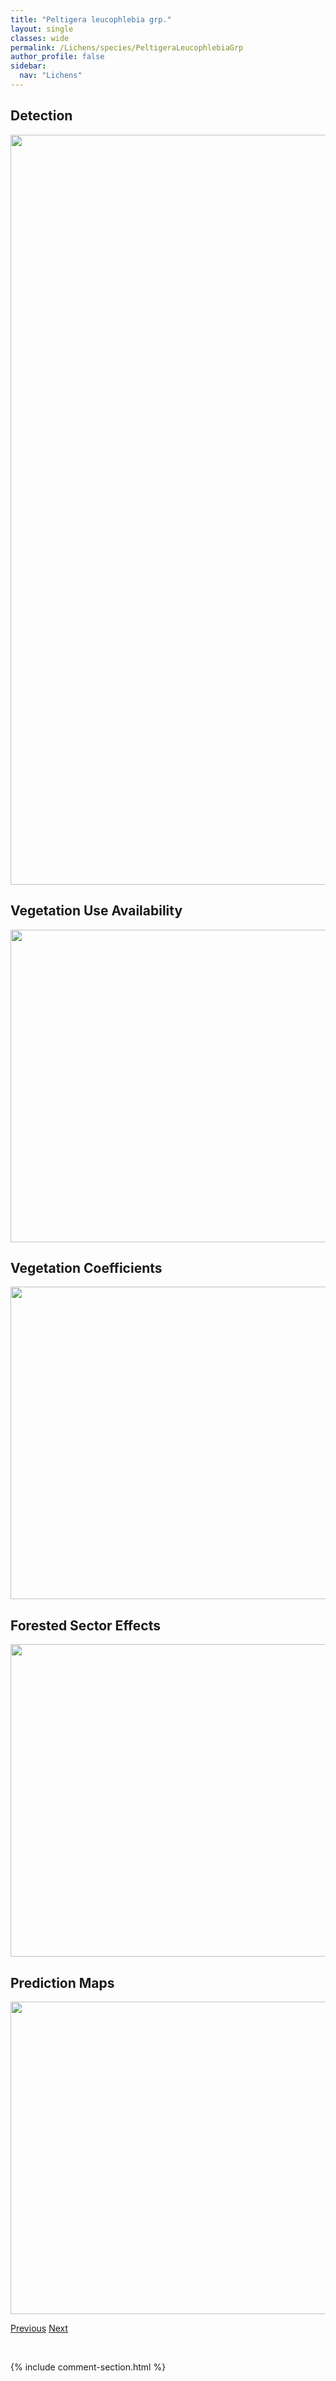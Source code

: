 ```yaml
---
title: "Peltigera leucophlebia grp."
layout: single
classes: wide
permalink: /Lichens/species/PeltigeraLeucophlebiaGrp
author_profile: false
sidebar:
  nav: "Lichens"
---
```


<h2>Detection</h2>

<a href="https://drive.google.com/uc?export=view&id=19HoKDB6uuIqmQ_4DUfUPSReFcUw0AbsP">
<img src="https://drive.google.com/uc?export=view&id=19HoKDB6uuIqmQ_4DUfUPSReFcUw0AbsP" height = "1200" width = "800">
</a>


<h2>Vegetation Use Availability</h2>

<a href="https://drive.google.com/uc?export=view&id=1kr-QtNK5xAd6M0bmqSflyZ9Jdgr3qANN">
<img src="https://drive.google.com/uc?export=view&id=1kr-QtNK5xAd6M0bmqSflyZ9Jdgr3qANN" height = "500" width = "1000">
</a>


<h2>Vegetation Coefficients</h2>

<a href="https://drive.google.com/uc?export=view&id=1Clqxg2WL3bcYwGIhwIe-QE05XUy6vPDN">
<img src="https://drive.google.com/uc?export=view&id=1Clqxg2WL3bcYwGIhwIe-QE05XUy6vPDN" height = "500" width = "1000">
</a>


<h2>Forested Sector Effects</h2>

<a href="https://drive.google.com/uc?export=view&id=1zi7zmGBynMVLTOGCU955wIEEZmtuUENq">
<img src="https://drive.google.com/uc?export=view&id=1zi7zmGBynMVLTOGCU955wIEEZmtuUENq" height = "500" width = "1000">
</a>


<h2>Prediction Maps</h2>

<a href="https://drive.google.com/uc?export=view&id=1bPIysTr-F568uoiltchTg30hI-61KoWN">
<img src="https://drive.google.com/uc?export=view&id=1bPIysTr-F568uoiltchTg30hI-61KoWN" height = "500" width = "1000">
</a>


<a href="/DevelopmentWebsite/Lichens/species/PeltigeraLepidophora" class="pagination--pager" title="Peltigera lepidophora">Previous</a> <a href="/DevelopmentWebsite/Lichens/species/PeltigeraMalaceaGrp" class="pagination--pager" title="Peltigera malacea grp.">Next</a>

<p>&nbsp;</p>

{% include comment-section.html %}
